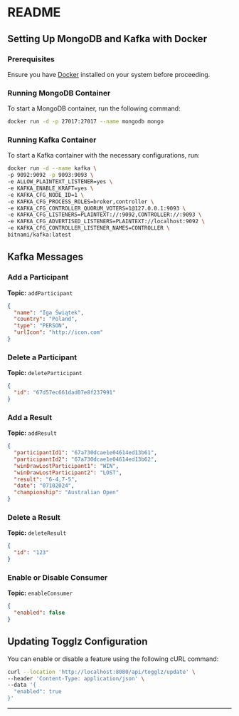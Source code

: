 # README

## Setting Up MongoDB and Kafka with Docker

### Prerequisites
Ensure you have [Docker](https://www.docker.com/) installed on your system before proceeding.

### Running MongoDB Container
To start a MongoDB container, run the following command:
```sh
docker run -d -p 27017:27017 --name mongodb mongo
```

### Running Kafka Container
To start a Kafka container with the necessary configurations, run:
```sh
docker run -d --name kafka \
-p 9092:9092 -p 9093:9093 \
-e ALLOW_PLAINTEXT_LISTENER=yes \
-e KAFKA_ENABLE_KRAFT=yes \
-e KAFKA_CFG_NODE_ID=1 \
-e KAFKA_CFG_PROCESS_ROLES=broker,controller \
-e KAFKA_CFG_CONTROLLER_QUORUM_VOTERS=1@127.0.0.1:9093 \
-e KAFKA_CFG_LISTENERS=PLAINTEXT://:9092,CONTROLLER://:9093 \
-e KAFKA_CFG_ADVERTISED_LISTENERS=PLAINTEXT://localhost:9092 \
-e KAFKA_CFG_CONTROLLER_LISTENER_NAMES=CONTROLLER \
bitnami/kafka:latest
```

## Kafka Messages

### Add a Participant
**Topic:** `addParticipant`
```json
{
  "name": "Iga Świątek",
  "country": "Poland",
  "type": "PERSON",
  "urlIcon": "http://icon.com"
}
```

### Delete a Participant
**Topic:** `deleteParticipant`
```json
{
  "id": "67d57ec661dad07e8f237991"
}
```

### Add a Result
**Topic:** `addResult`
```json
{
  "participantId1": "67a730dcae1e04614ed13b61",
  "participantId2": "67a730dcae1e04614ed13b62",
  "winDrawLostParticipant1": "WIN",
  "winDrawLostParticipant2": "LOST",
  "result": "6-4,7-5",
  "date": "07102024",
  "championship": "Australian Open"
}
```

### Delete a Result
**Topic:** `deleteResult`
```json
{
  "id": "123"
}
```

### Enable or Disable Consumer
**Topic:** `enableConsumer`
```json
{
  "enabled": false
}
```

## Updating Togglz Configuration
You can enable or disable a feature using the following cURL command:
```sh
curl --location 'http://localhost:8080/api/togglz/update' \
--header 'Content-Type: application/json' \
--data '{
  "enabled": true
}'
```

---

